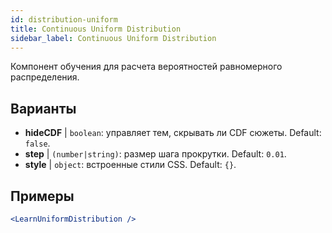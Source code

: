 ```yaml
---
id: distribution-uniform
title: Continuous Uniform Distribution
sidebar_label: Continuous Uniform Distribution
---
```


Компонент обучения для расчета вероятностей равномерного распределения.

## Варианты

* __hideCDF__ | `boolean`: управляет тем, скрывать ли CDF сюжеты. Default: `false`.
* __step__ | `(number|string)`: размер шага прокрутки. Default: `0.01`.
* __style__ | `object`: встроенные стили CSS. Default: `{}`.


## Примеры

```jsx live
<LearnUniformDistribution />
```

